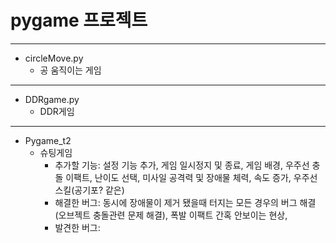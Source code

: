 # pygame 프로젝트
------------------
+ circleMove.py
  + 공 움직이는 게임
  
 ----------------- 
* DDRgame.py
  * DDR게임
  
-------------------
- Pygame_t2
  - 슈팅게임
    - 추가할 기능: 설정 기능 추가, 게임 일시정지 및 종료, 게임 배경, 우주선 충돌 이팩트, 난이도 선택, 미사일 공격력 및 장애물 체력, 속도 증가, 우주선 스킬(공기포? 같은)
    - 해결한 버그: 동시에 장애물이 제거 됐을때 터지는 모든 경우의 버그 해결(오브젝트 충돌관련 문제 해결), 폭발 이팩트 간혹 안보이는 현상,
    - 발견한 버그:
